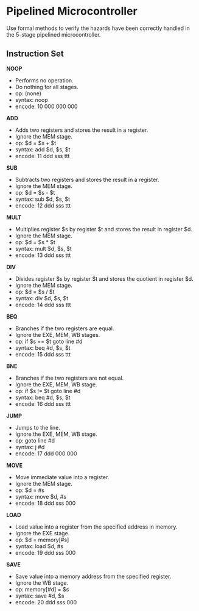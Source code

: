 # Pipelined Microcontroller
Use formal methods to verify the hazards have been correctly handled in the 5-stage pipelined microcontroller.

## Instruction Set

**NOOP**
* Performs no operation.
* Do nothing for all stages.
* op: (none)
* syntax: noop
* encode: 10 000 000 000

**ADD**
* Adds two registers and stores the result in a register.
* Ignore the MEM stage.
* op: $d = $s + $t
* syntax: add $d, $s, $t
* encode: 11 ddd sss ttt

**SUB**
* Subtracts two registers and stores the result in a register.
* Ignore the MEM stage.
* op: $d = $s - $t
* syntax: sub $d, $s, $t
* encode: 12 ddd sss ttt

**MULT**
* Multiplies register $s by register $t and stores the result in register $d.
* Ignore the MEM stage.
* op: $d = $s * $t
* syntax: mult $d, $s, $t
* encode: 13 ddd sss ttt

**DIV**
* Divides register $s by register $t and stores the quotient in register $d.
* Ignore the MEM stage.
* op: $d = $s / $t
* syntax: div $d, $s, $t
* encode: 14 ddd sss ttt

**BEQ**
* Branches if the two registers are equal.
* Ignore the EXE, MEM, WB stages.
* op: if $s == $t goto line #d
* syntax: beq #d, $s, $t
* encode: 15 ddd sss ttt

**BNE**
* Branches if the two registers are not equal.
* Ignore the EXE, MEM, WB stage.
* op: if $s != $t goto line #d
* syntax: beq #d, $s, $t
* encode: 16 ddd sss ttt

**JUMP**
* Jumps to the line.
* Ignore the EXE, MEM, WB stage.
* op: goto line #d
* syntax: j #d
* encode: 17 ddd 000 000

**MOVE**
* Move immediate value into a register.
* Ignore the MEM stage.
* op: $d = #s
* syntax: move $d, #s
* encode: 18 ddd sss 000

**LOAD**
* Load value into a register from the specified address in memory.
* Ignore the EXE stage.
* op: $d = memory[#s]
* syntax: load $d, #s
* encode: 19 ddd sss 000

**SAVE**
* Save value into a memory address from the specified register.
* Ignore the WB stage.
* op: memory[#d] = $s
* syntax: save #d, $s
* encode: 20 ddd sss 000

